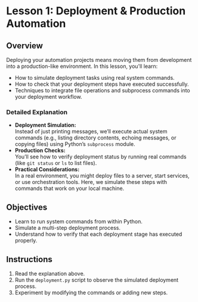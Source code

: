 # Lesson 1: Deployment & Production Automation

## Overview
Deploying your automation projects means moving them from development into a production-like environment. In this lesson, you'll learn:
- How to simulate deployment tasks using real system commands.
- How to check that your deployment steps have executed successfully.
- Techniques to integrate file operations and subprocess commands into your deployment workflow.

### Detailed Explanation
- **Deployment Simulation:**  
  Instead of just printing messages, we’ll execute actual system commands (e.g., listing directory contents, echoing messages, or copying files) using Python’s `subprocess` module.
- **Production Checks:**  
  You’ll see how to verify deployment status by running real commands (like `git status` or `ls` to list files).
- **Practical Considerations:**  
  In a real environment, you might deploy files to a server, start services, or use orchestration tools. Here, we simulate these steps with commands that work on your local machine.

## Objectives
- Learn to run system commands from within Python.
- Simulate a multi-step deployment process.
- Understand how to verify that each deployment stage has executed properly.

## Instructions
1. Read the explanation above.
2. Run the `deployment.py` script to observe the simulated deployment process.
3. Experiment by modifying the commands or adding new steps.
